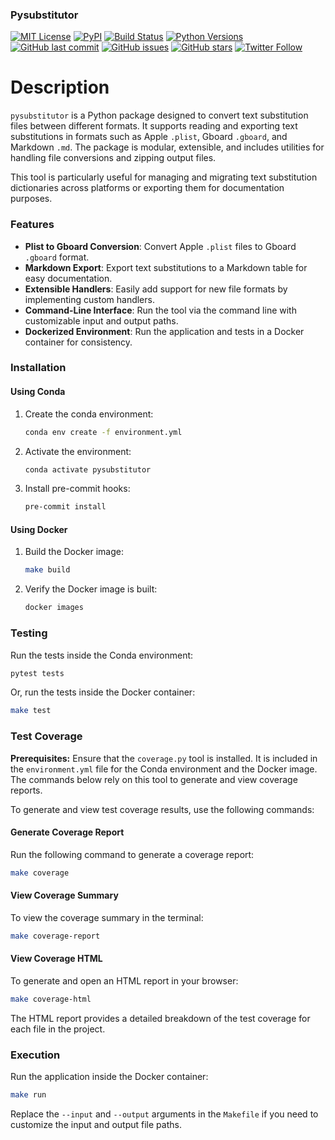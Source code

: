 ### Pysubstitutor

[![MIT License](https://img.shields.io/github/license/crsiebler/pysubstitutor)](https://github.com/crsiebler/pysubstitutor/blob/main/LICENSE)
[![PyPI](https://img.shields.io/pypi/v/pysubstitutor)](https://pypi.org/project/pysubstitutor/)
[![Build Status](https://github.com/crsiebler/pysubstitutor/actions/workflows/test.yml/badge.svg)](https://github.com/crsiebler/pysubstitutor/actions)
[![Python Versions](https://img.shields.io/pypi/pyversions/pysubstitutor)](https://pypi.org/project/pysubstitutor/)
[![GitHub last commit](https://img.shields.io/github/last-commit/crsiebler/pysubstitutor.svg?style=flat)](https://github.com/crsiebler/pysubstitutor/commits/main)
[![GitHub issues](https://img.shields.io/github/issues/crsiebler/pysubstitutor)](https://github.com/crsiebler/pysubstitutor/issues)
[![GitHub stars](https://img.shields.io/github/stars/crsiebler/pysubstitutor)](https://github.com/crsiebler/pysubstitutor/stargazers)
[![Twitter Follow](https://img.shields.io/twitter/follow/CorySiebler.svg?style=social)](https://twitter.com/CorySiebler)

# Description

`pysubstitutor` is a Python package designed to convert text substitution files between different formats. It supports reading and exporting text substitutions in formats such as Apple `.plist`, Gboard `.gboard`, and Markdown `.md`. The package is modular, extensible, and includes utilities for handling file conversions and zipping output files.

This tool is particularly useful for managing and migrating text substitution dictionaries across platforms or exporting them for documentation purposes.

### Features

- **Plist to Gboard Conversion**: Convert Apple `.plist` files to Gboard `.gboard` format.
- **Markdown Export**: Export text substitutions to a Markdown table for easy documentation.
- **Extensible Handlers**: Easily add support for new file formats by implementing custom handlers.
- **Command-Line Interface**: Run the tool via the command line with customizable input and output paths.
- **Dockerized Environment**: Run the application and tests in a Docker container for consistency.

### Installation

#### Using Conda

1. Create the conda environment:
   ```bash
   conda env create -f environment.yml
   ```

2. Activate the environment:
   ```bash
   conda activate pysubstitutor
   ```

3. Install pre-commit hooks:
   ```bash
   pre-commit install
   ```

#### Using Docker

1. Build the Docker image:
   ```bash
   make build
   ```

2. Verify the Docker image is built:
   ```bash
   docker images
   ```

### Testing

Run the tests inside the Conda environment:
```bash
pytest tests
```

Or, run the tests inside the Docker container:
```bash
make test
```

### Test Coverage

**Prerequisites:** Ensure that the `coverage.py` tool is installed. It is included in the `environment.yml` file for the Conda environment and the Docker image. The commands below rely on this tool to generate and view coverage reports.

To generate and view test coverage results, use the following commands:

#### Generate Coverage Report
Run the following command to generate a coverage report:
```bash
make coverage
```

#### View Coverage Summary
To view the coverage summary in the terminal:
```bash
make coverage-report
```

#### View Coverage HTML
To generate and open an HTML report in your browser:
```bash
make coverage-html
```

The HTML report provides a detailed breakdown of the test coverage for each file in the project.

### Execution

Run the application inside the Docker container:
```bash
make run
```

Replace the `--input` and `--output` arguments in the `Makefile` if you need to customize the input and output file paths.
